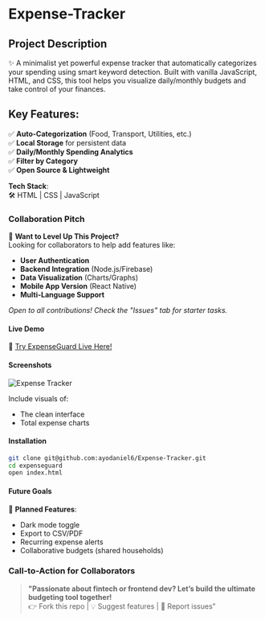 # Expense-Tracker

## Project Description
✨ A minimalist yet powerful expense tracker that automatically categorizes your spending using smart keyword detection. Built with vanilla JavaScript, HTML, and CSS, this tool helps you visualize daily/monthly budgets and take control of your finances.  

## Key Features:
✅ **Auto-Categorization** (Food, Transport, Utilities, etc.)  
✅ **Local Storage** for persistent data  
✅ **Daily/Monthly Spending Analytics**  
✅ **Filter by Category**  
✅ **Open Source & Lightweight**  

**Tech Stack**:  
🛠️ HTML | CSS | JavaScript  

### Collaboration Pitch  
🤝 **Want to Level Up This Project?**  
Looking for collaborators to help add features like:  
- **User Authentication**  
- **Backend Integration** (Node.js/Firebase)  
- **Data Visualization** (Charts/Graphs)  
- **Mobile App Version** (React Native)  
- **Multi-Language Support**  

*Open to all contributions! Check the "Issues" tab for starter tasks.*  

#### Live Demo  
🔗 [Try ExpenseGuard Live Here!](https://ayodaniel6.github.io/Expense-Tracker/) 

#### Screenshots  
![Expense Tracker](https://github.com/user-attachments/assets/fbf668aa-2526-4e16-9d7d-33a8d60aea7d)

Include visuals of:  
- The clean interface  
- Total expense charts  

#### Installation  
```bash
git clone git@github.com:ayodaniel6/Expense-Tracker.git  
cd expenseguard  
open index.html  
```

#### Future Goals  
🌟 **Planned Features**:  
- Dark mode toggle  
- Export to CSV/PDF  
- Recurring expense alerts  
- Collaborative budgets (shared households)


### Call-to-Action for Collaborators  
> **"Passionate about fintech or frontend dev? Let’s build the ultimate budgeting tool together!**  
> 👉 Fork this repo | 💡 Suggest features | 🐛 Report issues"  
 
